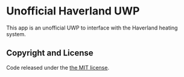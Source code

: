 # Unofficial Haverland UWP

This app is an unofficial UWP to interface with the Haverland heating system.

## Copyright and License
Code released under the [the MIT license](https://github.com/devston/UnofficialHaverlandUWP/blob/master/LICENSE).
